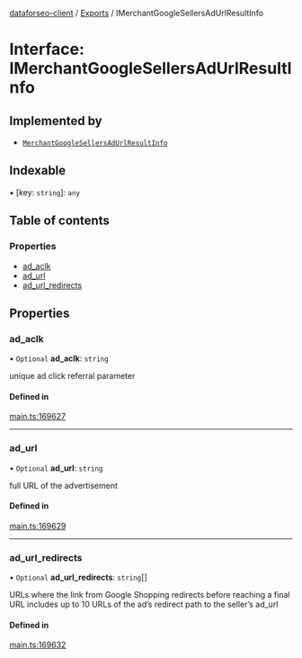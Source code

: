 [dataforseo-client](../README.md) / [Exports](../modules.md) / IMerchantGoogleSellersAdUrlResultInfo

# Interface: IMerchantGoogleSellersAdUrlResultInfo

## Implemented by

- [`MerchantGoogleSellersAdUrlResultInfo`](../classes/MerchantGoogleSellersAdUrlResultInfo.md)

## Indexable

▪ [key: `string`]: `any`

## Table of contents

### Properties

- [ad\_aclk](IMerchantGoogleSellersAdUrlResultInfo.md#ad_aclk)
- [ad\_url](IMerchantGoogleSellersAdUrlResultInfo.md#ad_url)
- [ad\_url\_redirects](IMerchantGoogleSellersAdUrlResultInfo.md#ad_url_redirects)

## Properties

### ad\_aclk

• `Optional` **ad\_aclk**: `string`

unique ad click referral parameter

#### Defined in

[main.ts:169627](https://github.com/dataforseo/TypeScriptClient/blob/7ca1aa4/main.ts#L169627)

___

### ad\_url

• `Optional` **ad\_url**: `string`

full URL of the advertisement

#### Defined in

[main.ts:169629](https://github.com/dataforseo/TypeScriptClient/blob/7ca1aa4/main.ts#L169629)

___

### ad\_url\_redirects

• `Optional` **ad\_url\_redirects**: `string`[]

URLs where the link from Google Shopping redirects before reaching a final URL
includes up to 10 URLs of the ad’s redirect path to the seller’s ad_url

#### Defined in

[main.ts:169632](https://github.com/dataforseo/TypeScriptClient/blob/7ca1aa4/main.ts#L169632)
